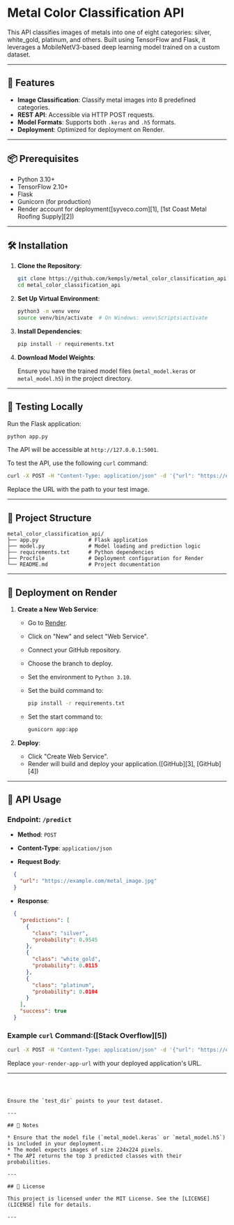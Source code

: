 # Metal Color Classification API

This API classifies images of metals into one of eight categories: silver, white\_gold, platinum, and others. Built using TensorFlow and Flask, it leverages a MobileNetV3-based deep learning model trained on a custom dataset.

---

## 🚀 Features

* **Image Classification**: Classify metal images into 8 predefined categories.
* **REST API**: Accessible via HTTP POST requests.
* **Model Formats**: Supports both `.keras` and `.h5` formats.
* **Deployment**: Optimized for deployment on Render.

---

## 📦 Prerequisites

* Python 3.10+
* TensorFlow 2.10+
* Flask
* Gunicorn (for production)
* Render account for deployment([syveco.com][1], [1st Coast Metal Roofing Supply][2])

---

## 🛠 Installation

1. **Clone the Repository**:

   ```bash
   git clone https://github.com/kempsly/metal_color_classification_api
   cd metal_color_classification_api
   ```



2. **Set Up Virtual Environment**:

   ```bash
   python3 -m venv venv
   source venv/bin/activate  # On Windows: venv\Scripts\activate
   ```



3. **Install Dependencies**:

   ```bash
   pip install -r requirements.txt
   ```



4. **Download Model Weights**:

   Ensure you have the trained model files (`metal_model.keras` or `metal_model.h5`) in the project directory.

---

## 🧪 Testing Locally

Run the Flask application:

```bash
python app.py
```



The API will be accessible at `http://127.0.0.1:5001`.

To test the API, use the following `curl` command:

```bash
curl -X POST -H "Content-Type: application/json" -d '{"url": "https://example.com/metal_image.jpg"}' http://127.0.0.1:5001/predict
```



Replace the URL with the path to your test image.

---

## 📁 Project Structure

```
metal_color_classification_api/
├── app.py                # Flask application
├── model.py              # Model loading and prediction logic
├── requirements.txt      # Python dependencies
├── Procfile              # Deployment configuration for Render
└── README.md             # Project documentation
```



---

## 🚀 Deployment on Render

1. **Create a New Web Service**:

   * Go to [Render](https://render.com/).

   * Click on "New" and select "Web Service".

   * Connect your GitHub repository.

   * Choose the branch to deploy.

   * Set the environment to `Python 3.10`.

   * Set the build command to:

     ```bash
     pip install -r requirements.txt
     ```

   * Set the start command to:

     ```bash
     gunicorn app:app
     ```

2. **Deploy**:

   * Click "Create Web Service".
   * Render will build and deploy your application.([GitHub][3], [GitHub][4])

---

## 📡 API Usage

### Endpoint: `/predict`

* **Method**: `POST`

* **Content-Type**: `application/json`

* **Request Body**:

```json
  {
    "url": "https://example.com/metal_image.jpg"
  }
```



* **Response**:

```json
  {
    "predictions": [
      {
        "class": "silver",
        "probability": 0.9545
      },
      {
        "class": "white_gold",
        "probability": 0.0115
      },
      {
        "class": "platinum",
        "probability": 0.0104
      }
    ],
    "success": true
  }
```



### Example `curl` Command:([Stack Overflow][5])

```bash
curl -X POST -H "Content-Type: application/json" -d '{"url": "https://example.com/metal_image.jpg"}' http://your-render-app-url/predict
```



Replace `your-render-app-url` with your deployed application's URL.

---

```



Ensure the `test_dir` points to your test dataset.

---

## 📝 Notes

* Ensure that the model file (`metal_model.keras` or `metal_model.h5`) is included in your deployment.
* The model expects images of size 224x224 pixels.
* The API returns the top 3 predicted classes with their probabilities.

---

## 📄 License

This project is licensed under the MIT License. See the [LICENSE](LICENSE) file for details.

---


